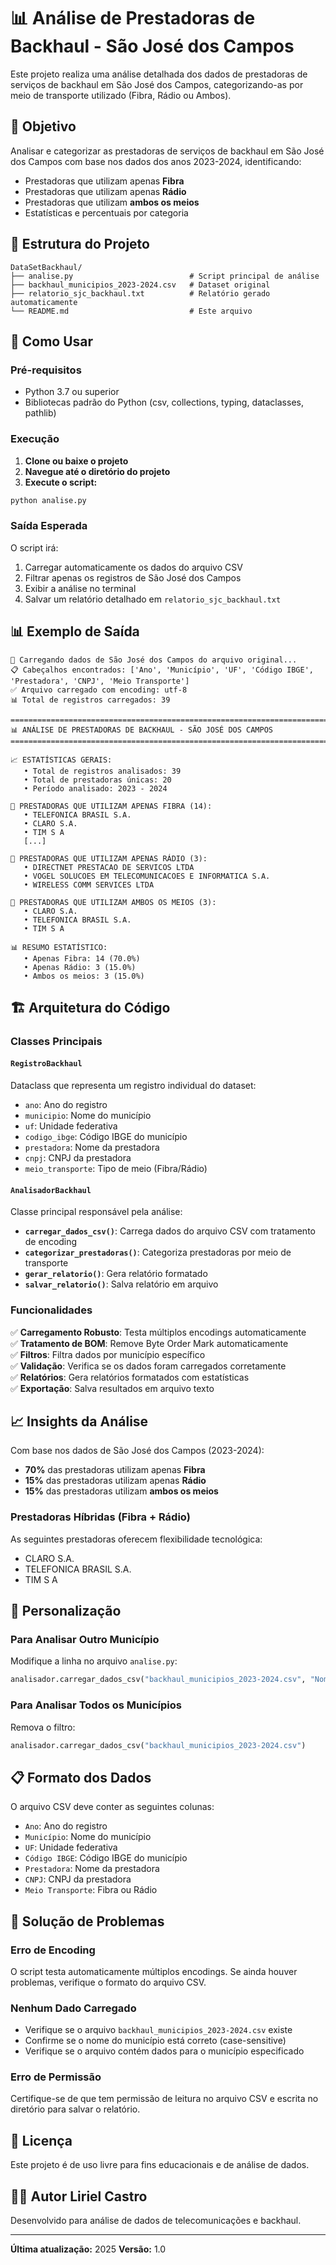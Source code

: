 # 📊 Análise de Prestadoras de Backhaul - São José dos Campos

Este projeto realiza uma análise detalhada dos dados de prestadoras de serviços de backhaul em São José dos Campos, categorizando-as por meio de transporte utilizado (Fibra, Rádio ou Ambos).

## 🎯 Objetivo

Analisar e categorizar as prestadoras de serviços de backhaul em São José dos Campos com base nos dados dos anos 2023-2024, identificando:
- Prestadoras que utilizam apenas **Fibra**
- Prestadoras que utilizam apenas **Rádio**  
- Prestadoras que utilizam **ambos os meios**
- Estatísticas e percentuais por categoria

## 📁 Estrutura do Projeto

```
DataSetBackhaul/
├── analise.py                          # Script principal de análise
├── backhaul_municipios_2023-2024.csv   # Dataset original
├── relatorio_sjc_backhaul.txt          # Relatório gerado automaticamente
└── README.md                           # Este arquivo
```

## 🚀 Como Usar

### Pré-requisitos

- Python 3.7 ou superior
- Bibliotecas padrão do Python (csv, collections, typing, dataclasses, pathlib)

### Execução

1. **Clone ou baixe o projeto**
2. **Navegue até o diretório do projeto**
3. **Execute o script:**

```bash
python analise.py
```

### Saída Esperada

O script irá:
1. Carregar automaticamente os dados do arquivo CSV
2. Filtrar apenas os registros de São José dos Campos
3. Exibir a análise no terminal
4. Salvar um relatório detalhado em `relatorio_sjc_backhaul.txt`

## 📊 Exemplo de Saída

```
🔄 Carregando dados de São José dos Campos do arquivo original...
📋 Cabeçalhos encontrados: ['Ano', 'Município', 'UF', 'Código IBGE', 'Prestadora', 'CNPJ', 'Meio Transporte']
✅ Arquivo carregado com encoding: utf-8
📊 Total de registros carregados: 39

================================================================================
📊 ANÁLISE DE PRESTADORAS DE BACKHAUL - SÃO JOSÉ DOS CAMPOS
================================================================================

📈 ESTATÍSTICAS GERAIS:
   • Total de registros analisados: 39
   • Total de prestadoras únicas: 20
   • Período analisado: 2023 - 2024

🔵 PRESTADORAS QUE UTILIZAM APENAS FIBRA (14):
   • TELEFONICA BRASIL S.A.
   • CLARO S.A.
   • TIM S A
   [...]

📡 PRESTADORAS QUE UTILIZAM APENAS RÁDIO (3):
   • DIRECTNET PRESTACAO DE SERVICOS LTDA
   • VOGEL SOLUCOES EM TELECOMUNICACOES E INFORMATICA S.A.
   • WIRELESS COMM SERVICES LTDA

🔄 PRESTADORAS QUE UTILIZAM AMBOS OS MEIOS (3):
   • CLARO S.A.
   • TELEFONICA BRASIL S.A.
   • TIM S A

📊 RESUMO ESTATÍSTICO:
   • Apenas Fibra: 14 (70.0%)
   • Apenas Rádio: 3 (15.0%)
   • Ambos os meios: 3 (15.0%)
```

## 🏗️ Arquitetura do Código

### Classes Principais

#### `RegistroBackhaul`
Dataclass que representa um registro individual do dataset:
- `ano`: Ano do registro
- `municipio`: Nome do município
- `uf`: Unidade federativa
- `codigo_ibge`: Código IBGE do município
- `prestadora`: Nome da prestadora
- `cnpj`: CNPJ da prestadora
- `meio_transporte`: Tipo de meio (Fibra/Rádio)

#### `AnalisadorBackhaul`
Classe principal responsável pela análise:
- **`carregar_dados_csv()`**: Carrega dados do arquivo CSV com tratamento de encoding
- **`categorizar_prestadoras()`**: Categoriza prestadoras por meio de transporte
- **`gerar_relatorio()`**: Gera relatório formatado
- **`salvar_relatorio()`**: Salva relatório em arquivo

### Funcionalidades

✅ **Carregamento Robusto**: Testa múltiplos encodings automaticamente  
✅ **Tratamento de BOM**: Remove Byte Order Mark automaticamente  
✅ **Filtros**: Filtra dados por município específico  
✅ **Validação**: Verifica se os dados foram carregados corretamente  
✅ **Relatórios**: Gera relatórios formatados com estatísticas  
✅ **Exportação**: Salva resultados em arquivo texto  

## 📈 Insights da Análise

Com base nos dados de São José dos Campos (2023-2024):

- **70%** das prestadoras utilizam apenas **Fibra**
- **15%** das prestadoras utilizam apenas **Rádio**
- **15%** das prestadoras utilizam **ambos os meios**

### Prestadoras Híbridas (Fibra + Rádio)
As seguintes prestadoras oferecem flexibilidade tecnológica:
- CLARO S.A.
- TELEFONICA BRASIL S.A.
- TIM S A

## 🔧 Personalização

### Para Analisar Outro Município

Modifique a linha no arquivo `analise.py`:

```python
analisador.carregar_dados_csv("backhaul_municipios_2023-2024.csv", "Nome do Município")
```

### Para Analisar Todos os Municípios

Remova o filtro:

```python
analisador.carregar_dados_csv("backhaul_municipios_2023-2024.csv")
```

## 📋 Formato dos Dados

O arquivo CSV deve conter as seguintes colunas:
- `Ano`: Ano do registro
- `Município`: Nome do município
- `UF`: Unidade federativa
- `Código IBGE`: Código IBGE do município
- `Prestadora`: Nome da prestadora
- `CNPJ`: CNPJ da prestadora
- `Meio Transporte`: Fibra ou Rádio

## 🐛 Solução de Problemas

### Erro de Encoding
O script testa automaticamente múltiplos encodings. Se ainda houver problemas, verifique o formato do arquivo CSV.

### Nenhum Dado Carregado
- Verifique se o arquivo `backhaul_municipios_2023-2024.csv` existe
- Confirme se o nome do município está correto (case-sensitive)
- Verifique se o arquivo contém dados para o município especificado

### Erro de Permissão
Certifique-se de que tem permissão de leitura no arquivo CSV e escrita no diretório para salvar o relatório.

## 📝 Licença

Este projeto é de uso livre para fins educacionais e de análise de dados.

## 👨‍💻 Autor Liriel Castro

Desenvolvido para análise de dados de telecomunicações e backhaul.

---

**Última atualização:** 2025
**Versão:** 1.0 